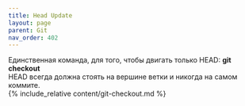 ```yaml
---
title: Head Update
layout: page
parent: Git
nav_order: 402
---
```

Единственная команда, для того, чтобы двигать только HEAD: **git checkout**  
HEAD всегда должна стоять на вершине ветки и никогда на самом коммите.  
{% include_relative content/git-checkout.md %}